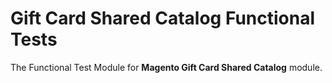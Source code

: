# Gift Card Shared Catalog Functional Tests

The Functional Test Module for **Magento Gift Card Shared Catalog** module.
